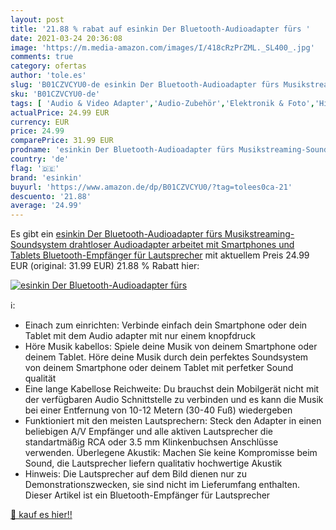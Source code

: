 ```yaml
---
layout: post
title: '21.88 % rabat auf esinkin Der Bluetooth-Audioadapter fürs '
date: 2021-03-24 20:36:08
image: 'https://m.media-amazon.com/images/I/418cRzPrZML._SL400_.jpg'
comments: true
category: ofertas
author: 'tole.es'
slug: 'B01CZVCYU0-de esinkin Der Bluetooth-Audioadapter fürs Musikstreaming-...'
sku: 'B01CZVCYU0-de'
tags: [ 'Audio & Video Adapter','Audio-Zubehör','Elektronik & Foto','Hifi & Audio','esinkin', ]
actualPrice: 24.99 EUR
currency: EUR
price: 24.99
comparePrice: 31.99 EUR
prodname: 'esinkin Der Bluetooth-Audioadapter fürs Musikstreaming-Soundsystem  drahtloser Audioadapter arbeitet mit Smartphones und Tablets  Bluetooth-Empfänger für Lautsprecher'
country: 'de'
flag: '🇩🇪'
brand: 'esinkin'
buyurl: 'https://www.amazon.de/dp/B01CZVCYU0/?tag=tolees0ca-21'
descuento: '21.88'
average: '24.99'
---
```


Es gibt ein [esinkin Der Bluetooth-Audioadapter fürs Musikstreaming-Soundsystem  drahtloser Audioadapter arbeitet mit Smartphones und Tablets  Bluetooth-Empfänger für Lautsprecher](https://www.amazon.de/dp/B01CZVCYU0/?tag=tolees0ca-21) mit aktuellem Preis 24.99 EUR (original: 31.99 EUR) 21.88 % Rabatt hier:

[![esinkin Der Bluetooth-Audioadapter fürs ](https://m.media-amazon.com/images/I/418cRzPrZML._SL400_.jpg)](https://www.amazon.de/dp/B01CZVCYU0/?tag=tolees0ca-21)

ℹ️:

- Einach zum einrichten: Verbinde einfach dein Smartphone oder dein Tablet mit dem Audio adapter mit nur einem knopfdruck
- Höre Musik kabellos: Spiele deine Musik von deinem Smartphone oder deinem Tablet. Höre deine Musik durch dein perfektes Soundsystem von deinem Smartphone oder deinem Tablet mit perfetker Sound qualität
- Eine lange Kabellose Reichweite: Du brauchst dein Mobilgerät nicht mit der verfügbaren Audio Schnittstelle zu verbinden und es kann die Musik bei einer Entfernung von 10-12 Metern (30-40 Fuß) wiedergeben
- Funktioniert mit den meisten Lautsprechern: Steck den Adapter in einen beliebigen A/V Empfänger und alle aktiven Lautsprecher die standartmäßig RCA oder 3.5 mm Klinkenbuchsen Anschlüsse verwenden. Überlegene Akustik: Machen Sie keine Kompromisse beim Sound, die Lautsprecher liefern qualitativ hochwertige Akustik
- Hinweis: Die Lautsprecher auf dem Bild dienen nur zu Demonstrationszwecken, sie sind nicht im Lieferumfang enthalten. Dieser Artikel ist ein Bluetooth-Empfänger für Lautsprecher

[🛒 kauf es hier!!](https://www.amazon.de/dp/B01CZVCYU0/?tag=tolees0ca-21)
